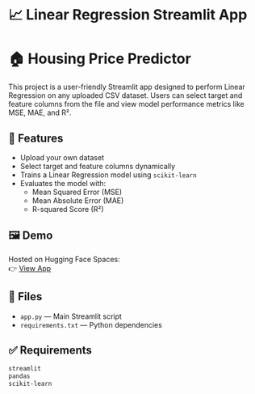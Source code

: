 # 📈 Linear Regression Streamlit App
# 🏠 Housing Price Predictor

This project is a user-friendly Streamlit app designed to perform Linear Regression on any uploaded CSV dataset. Users can select target and feature columns from the file and view model performance metrics like MSE, MAE, and R².

## 🚀 Features

- Upload your own dataset
- Select target and feature columns dynamically
- Trains a Linear Regression model using `scikit-learn`
- Evaluates the model with:
  - Mean Squared Error (MSE)
  - Mean Absolute Error (MAE)
  - R-squared Score (R²)

## 🖼 Demo

Hosted on Hugging Face Spaces:  
👉 [View App](https://huggingface.co/spaces/AliInamdar/Housing-Price-Predictor)

## 📂 Files

- `app.py` — Main Streamlit script
- `requirements.txt` — Python dependencies

## ✅ Requirements

```bash
streamlit
pandas
scikit-learn
